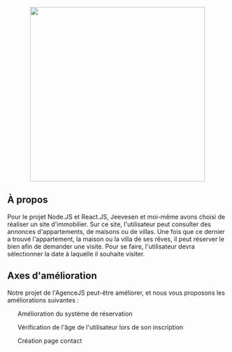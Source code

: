 <p align="center">
    <img src="src/img/logo.png" width="400">
</p>

## À propos

Pour le projet Node.JS et React.JS, Jeevesen et moi-même avons choisi de réaliser un site d'immobilier.
Sur ce site, l'utilisateur peut consulter des annonces d'appartements, de maisons ou de villas.
Une fois que ce dernier a trouvé l'appartement, la maison ou la villa de ses rêves, il peut réserver le bien afin de demander une visite. Pour se faire, l'utilisateur devra sélectionner la date à laquelle il souhaite visiter.

## Axes d'amélioration

Notre projet de l'AgenceJS peut-être améliorer, et nous vous proposons les améliorations suivantes :
<ol>Amélioration du système de réservation</ol>
<ol>Vérification de l'âge de l'utilisateur lors de son inscription</ol>
<ol>Création page contact</ol>
